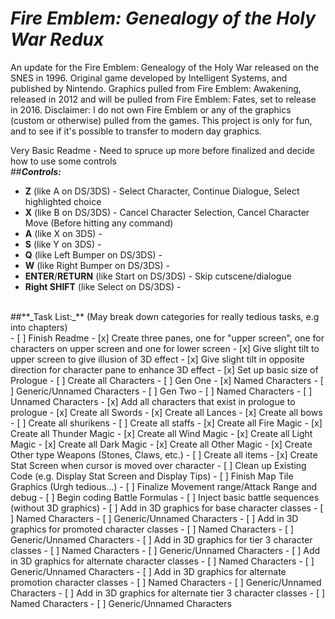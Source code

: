 # **_Fire Emblem: Genealogy of the Holy War Redux_**
An update for the Fire Emblem: Genealogy of the Holy War released on the SNES in 1996. Original game developed by Intelligent Systems, and published by Nintendo. Graphics pulled from Fire Emblem: Awakening, released in 2012 and will be pulled from Fire Emblem: Fates, set to release in 2016. Disclaimer: I do not own Fire Emblem or any of the graphics (custom or otherwise) pulled from the games. This project is only for fun, and to see if it's possible to transfer to modern day graphics. 

Very Basic Readme - Need to spruce up more before finalized and decide how to use some controls <br />
##**_Controls:_**  <br />
* **Z** (like A on DS/3DS) - Select Character, Continue Dialogue, Select highlighted choice <br />
* **X** (like B on DS/3DS) - Cancel Character Selection, Cancel Character Move (Before hitting any command) <br />
* **A** (like X on 3DS) -  <br />
* **S** (like Y on 3DS) -  <br />
* **Q** (like Left Bumper on DS/3DS) -  <br />
* **W** (like Right Bumper on DS/3DS) -  <br />
* **ENTER**/**RETURN** (like Start on DS/3DS) - Skip cutscene/dialogue <br />
* **Right SHIFT** (like Select on DS/3DS) -  <br />
<br />
##**_Task List:_** (May break down categories for really tedious tasks, e.g into chapters) <br />
- [ ] Finish Readme
- [x] Create three panes, one for "upper screen", one for characters on upper screen and one for lower screen
- [x] Give slight tilt to upper screen to give illusion of 3D effect
- [x] Give slight tilt in opposite direction for character pane to enhance 3D effect
- [x] Set up basic size of Prologue
- [ ] Create all Characters
  - [ ] Gen One
    - [x] Named Characters
    - [ ] Generic/Unnamed Characters
  - [ ] Gen Two
    - [ ] Named Characters
    - [ ] Unnamed Characters
- [x] Add all characters that exist in prologue to prologue
- [x] Create all Swords
- [x] Create all Lances
- [x] Create all bows
- [ ] Create all shurikens
- [ ] Create all staffs
- [x] Create all Fire Magic
- [x] Create all Thunder Magic
- [x] Create all Wind Magic
- [x] Create all Light Magic
- [x] Create all Dark Magic
- [x] Create all Other Magic
- [x] Create Other type Weapons (Stones, Claws, etc.)
- [ ] Create all items
- [x] Create Stat Screen when cursor is moved over character
- [ ] Clean up Existing Code (e.g. Display Stat Screen and Display Tips)
- [ ] Finish Map Tile Graphics (Urgh tedious...)
- [ ] Finalize Movement range/Attack Range and debug
- [ ] Begin coding Battle Formulas
- [ ] Inject basic battle sequences (without 3D graphics)
- [ ] Add in 3D graphics for base character classes
  - [ ] Named Characters
  - [ ] Generic/Unnamed Characters
- [ ] Add in 3D graphics for promoted character classes
  - [ ] Named Characters
  - [ ] Generic/Unnamed Characters
- [ ] Add in 3D graphics for tier 3 character classes
  - [ ] Named Characters
  - [ ] Generic/Unnamed Characters
- [ ] Add in 3D graphics for alternate character classes
  - [ ] Named Characters
  - [ ] Generic/Unnamed Characters
- [ ] Add in 3D graphics for alternate promotion character classes
  - [ ] Named Characters
  - [ ] Generic/Unnamed Characters
- [ ] Add in 3D graphics for alternate tier 3 character classes
  - [ ] Named Characters
  - [ ] Generic/Unnamed Characters
